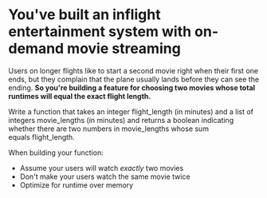 # You've built an inflight entertainment system with on-demand movie streaming

Users on longer flights like to start a second movie right when their first one ends, but they complain that the plane usually lands before they can see the ending. **So you're building a feature for choosing two movies whose total runtimes will equal the exact flight length.**

Write a function that takes an integer flight_length (in minutes) and a list of integers movie_lengths (in minutes) and returns a boolean indicating whether there are two numbers in movie_lengths whose sum equals flight_length.

When building your function:

- Assume your users will watch _exactly_ two movies
- Don't make your users watch the same movie twice
- Optimize for runtime over memory